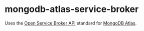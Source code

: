 # mongodb-atlas-service-broker

Uses the [Open Service Broker API](https://github.com/openservicebrokerapi/servicebroker) standard for [MongoDB Atlas](https://www.mongodb.com/cloud/atlas).


